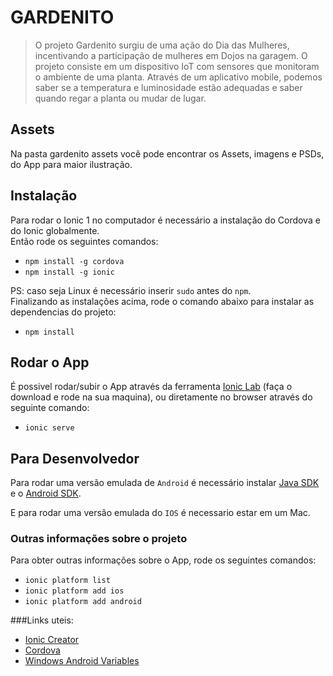 # GARDENITO
> O projeto Gardenito surgiu de uma ação do Dia das Mulheres, incentivando a participação de mulheres em Dojos na garagem. O projeto consiste em um dispositivo IoT com sensores que monitoram o ambiente de uma planta. Através de um aplicativo mobile, podemos saber se a temperatura e luminosidade estão adequadas e saber quando regar a planta ou mudar de lugar.

## Assets

Na pasta gardenito assets você pode encontrar os Assets, imagens e PSDs, do App para maior ilustração.

## Instalação

Para rodar o Ionic 1 no computador é necessário a instalação do Cordova e do Ionic globalmente.     
Então rode os seguintes comandos:

* `npm install -g cordova`
* `npm install -g ionic`

PS: caso seja Linux é necessário inserir `sudo` antes do `npm`.   
Finalizando as instalações acima, rode o comando abaixo para instalar as dependencias do projeto:

* `npm install`

## Rodar o App

É possivel rodar/subir o App através da ferramenta [Ionic Lab](http://lab.ionic.io/) (faça o download e rode na sua maquina), ou diretamente no browser através do seguinte comando:

* `ionic serve`


## Para Desenvolvedor

Para rodar uma versão emulada de `Android` é necessário instalar [Java SDK](http://www.oracle.com/technetwork/java/javase/downloads/jdk7-downloads-1880260.html) e o [Android SDK](https://developer.android.com/studio/index.html).   

E para rodar uma versão emulada do `IOS` é necessario estar em um Mac.

### Outras informações sobre o projeto
Para obter outras informações sobre o App, rode os seguintes comandos:

* `ionic platform list`
* `ionic platform add ios`
* `ionic platform add android`

###Links uteis:

* [Ionic Creator](http://creator.ionic.io/)
* [Cordova](https://cordova.apache.org/)
* [Windows Android Variables](https://cordova.apache.org/docs/en/latest/guide/platforms/android/index.html) 
